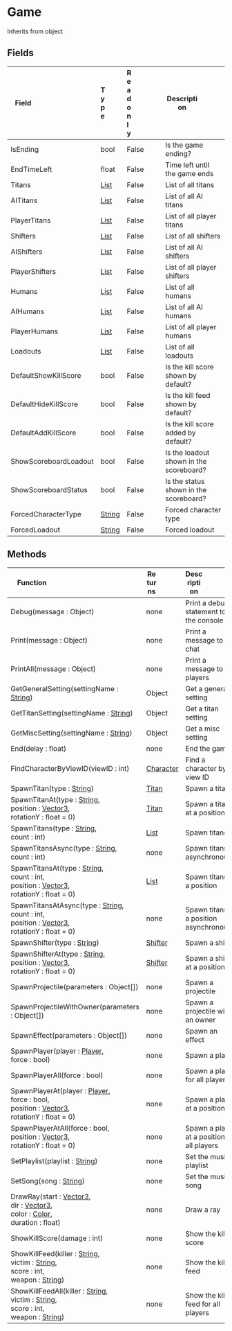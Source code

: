 # Game
Inherits from object
## Fields
|<div style="width:30%">Field</div>|<div style="width:5%">Type</div>|<div style="width:5%">Readonly</div>|<div style="width:60%">Description</div>|
|---|---|---|---|
|IsEnding|bool|False|Is the game ending?|
|EndTimeLeft|float|False|Time left until the game ends|
|Titans|[List](../objects/List.md)|False|List of all titans|
|AITitans|[List](../objects/List.md)|False|List of all AI titans|
|PlayerTitans|[List](../objects/List.md)|False|List of all player titans|
|Shifters|[List](../objects/List.md)|False|List of all shifters|
|AIShifters|[List](../objects/List.md)|False|List of all AI shifters|
|PlayerShifters|[List](../objects/List.md)|False|List of all player shifters|
|Humans|[List](../objects/List.md)|False|List of all humans|
|AIHumans|[List](../objects/List.md)|False|List of all AI humans|
|PlayerHumans|[List](../objects/List.md)|False|List of all player humans|
|Loadouts|[List](../objects/List.md)|False|List of all loadouts|
|DefaultShowKillScore|bool|False|Is the kill score shown by default?|
|DefaultHideKillScore|bool|False|Is the kill feed shown by default?|
|DefaultAddKillScore|bool|False|Is the kill score added by default?|
|ShowScoreboardLoadout|bool|False|Is the loadout shown in the scoreboard?|
|ShowScoreboardStatus|bool|False|Is the status shown in the scoreboard?|
|ForcedCharacterType|[String](../static/String.md)|False|Forced character type|
|ForcedLoadout|[String](../static/String.md)|False|Forced loadout|
## Methods
|<div style="width:33%">Function</div>|<div style="width:33%">Returns</div>|<div style="width:33%">Description</div>|
|---|---|---|
|Debug(message : Object)|none|Print a debug statement to the console|
|Print(message : Object)|none|Print a message to the chat|
|PrintAll(message : Object)|none|Print a message to all players|
|GetGeneralSetting(settingName : [String](../static/String.md))|Object|Get a general setting|
|GetTitanSetting(settingName : [String](../static/String.md))|Object|Get a titan setting|
|GetMiscSetting(settingName : [String](../static/String.md))|Object|Get a misc setting|
|End(delay : float)|none|End the game|
|FindCharacterByViewID(viewID : int)|[Character](../objects/Character.md)|Find a character by view ID|
|SpawnTitan(type : [String](../static/String.md))|[Titan](../objects/Titan.md)|Spawn a titan|
|SpawnTitanAt(type : [String](../static/String.md),<br/>position : [Vector3](../objects/Vector3.md),<br/>rotationY : float = 0)|[Titan](../objects/Titan.md)|Spawn a titan at a position|
|SpawnTitans(type : [String](../static/String.md),<br/>count : int)|[List](../objects/List.md)|Spawn titans|
|SpawnTitansAsync(type : [String](../static/String.md),<br/>count : int)|none|Spawn titans asynchronously|
|SpawnTitansAt(type : [String](../static/String.md),<br/>count : int,<br/>position : [Vector3](../objects/Vector3.md),<br/>rotationY : float = 0)|[List](../objects/List.md)|Spawn titans at a position|
|SpawnTitansAtAsync(type : [String](../static/String.md),<br/>count : int,<br/>position : [Vector3](../objects/Vector3.md),<br/>rotationY : float = 0)|none|Spawn titans at a position asynchronously|
|SpawnShifter(type : [String](../static/String.md))|[Shifter](../objects/Shifter.md)|Spawn a shifter|
|SpawnShifterAt(type : [String](../static/String.md),<br/>position : [Vector3](../objects/Vector3.md),<br/>rotationY : float = 0)|[Shifter](../objects/Shifter.md)|Spawn a shifter at a position|
|SpawnProjectile(parameters : Object[])|none|Spawn a projectile|
|SpawnProjectileWithOwner(parameters : Object[])|none|Spawn a projectile with an owner|
|SpawnEffect(parameters : Object[])|none|Spawn an effect|
|SpawnPlayer(player : [Player](../objects/Player.md),<br/>force : bool)|none|Spawn a player|
|SpawnPlayerAll(force : bool)|none|Spawn a player for all players|
|SpawnPlayerAt(player : [Player](../objects/Player.md),<br/>force : bool,<br/>position : [Vector3](../objects/Vector3.md),<br/>rotationY : float = 0)|none|Spawn a player at a position|
|SpawnPlayerAtAll(force : bool,<br/>position : [Vector3](../objects/Vector3.md),<br/>rotationY : float = 0)|none|Spawn a player at a position for all players|
|SetPlaylist(playlist : [String](../static/String.md))|none|Set the music playlist|
|SetSong(song : [String](../static/String.md))|none|Set the music song|
|DrawRay(start : [Vector3](../objects/Vector3.md),<br/>dir : [Vector3](../objects/Vector3.md),<br/>color : [Color](../objects/Color.md),<br/>duration : float)|none|Draw a ray|
|ShowKillScore(damage : int)|none|Show the kill score|
|ShowKillFeed(killer : [String](../static/String.md),<br/>victim : [String](../static/String.md),<br/>score : int,<br/>weapon : [String](../static/String.md))|none|Show the kill feed|
|ShowKillFeedAll(killer : [String](../static/String.md),<br/>victim : [String](../static/String.md),<br/>score : int,<br/>weapon : [String](../static/String.md))|none|Show the kill feed for all players|

